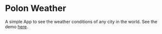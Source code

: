 # Polon Weather
A simple App to see the weather conditions of any city in the world.
See the demo [here](https://arthurpolon.github.io/polon-weather/ "Polon Weather Demo").
